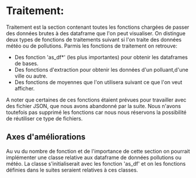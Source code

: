 # Traitement:
Traitement est la section contenant toutes les fonctions chargées de passer des données brutes à des dataframe que l'on peut visualiser.
On distingue deux types de fonctions de traitements suivant si l'on traite des données météo ou de pollutions.
Parmis les fonctions de traitement on retrouve:

- Des fonction 'as_df*' (les plus importantes) pour obtenir les dataframes de bases.
- Des fonctions d'extraction pour obtenir les données d'un polluant,d'une ville ou autre.
- Des fonctions de moyennes que l'on utilisera suivant ce que l'on veut afficher.

A noter que certaines de ces fonctions étaient prévues pour travailler avec des fichier JSON, que nous avons abandonné par la suite. Nous n'avons toutefois pas supprimé les fonctions car nous nous réservons la possibilité de réutiliser ce type de fichiers.

## Axes d'améliorations

Au vu du nombre de fonction et de l'importance de cette section on pourrait implémenter une classe relative aux dataframe de données pollutions ou météo. La classe s'initialiserait avec les fonction 'as_df' et on les fonctions définies dans le suites seraient relatives à ces classes.